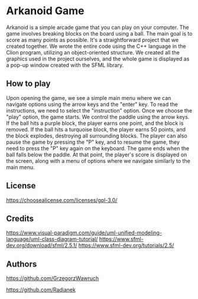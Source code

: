 # Arkanoid Game 
Arkanoid is a simple arcade game that you can play on your computer. The game involves breaking blocks on the board using a ball.
The main goal is to score as many points as possible. It's a straightforward project that we created together.
We wrote the entire code using the C++ language in the Clion program, utilizing an object-oriented structure.
We created all the graphics used in the project ourselves, and the whole game is displayed as a pop-up window created with the SFML library.

## How to play 
Upon opening the game, we see a simple main menu where we can navigate options using the arrow keys and the "enter" key. To read the instructions, we need to select the "instruction" option.
Once we choose the "play" option, the game starts. We control the paddle using the arrow keys. If the ball hits a purple block, the player earns one point, and the block is removed.
If the ball hits a turquoise block, the player earns 50 points, and the block explodes, destroying all surrounding blocks. The player can also pause the game by pressing the "P" key, and to resume the game, they need to press the "P" key again on the keyboard.
The game ends when the ball falls below the paddle. At that point, the player's score is displayed on the screen, along with a menu of options where we navigate similarly to the main menu.

## License 
https://choosealicense.com/licenses/gpl-3.0/

## Credits
https://www.visual-paradigm.com/guide/uml-unified-modeling-language/uml-class-diagram-tutorial/
https://www.sfml-dev.org/download/sfml/2.5.1/
https://www.sfml-dev.org/tutorials/2.5/

## Authors 
https://github.com/GrzegorzWawruch

https://github.com/Radianek
